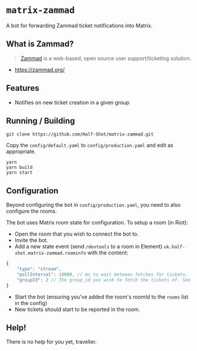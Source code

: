 # `matrix-zammad`

A bot for forwarding Zammad ticket notifications into Matrix.

## What is Zammad?

> [Zammad](https://zammad.org/) is a web-based, open source user support/ticketing solution.

 - https://zammad.org/

## Features

- Notifies on new ticket creation in a given group

## Running / Building

```
git clone https://github.com/Half-Shot/matrix-zammad.git
```

Copy the `config/default.yaml` to `config/production.yaml` and edit as appropriate.

```
yarn
yarn build
yarn start
```

## Configuration

Beyond configuring the bot in `config/production.yaml`, you need to also configure the rooms.

The bot uses Matrix room state for configuration. To setup a room (in Riot):

- Open the room that you wish to connect the bot to.
- Invite the bot.
- Add a new state event (send `/devtools` to a room in Element) `uk.half-shot.matrix-zammad.roominfo` with the content:

```js
{
    "type": "stream",
    "pollInterval": 10000, // ms to wait between fetches for tickets.
    "groupId": 2 // The group_id you wish to fetch the tickets of. See https://docs.zammad.org/en/latest/api-group.html#list to find your group.
}
```

- Start the bot (ensuring you've added the room's roomId to the `rooms` list in the config)
- New tickets should start to be reported in the room.

## Help!

There is no help for you yet, traveller.
